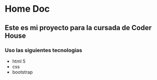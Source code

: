 <h1>Home Doc</h1>
<h2>Este es mi proyecto para la cursada de Coder House</h2>
<h3>Uso las siguientes tecnologías</h3>
<ul>
<li>html 5</li>
<li>css</li>
<li>bootstrap</li>
</ul>